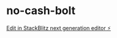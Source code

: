 # no-cash-bolt

[Edit in StackBlitz next generation editor ⚡️](https://stackblitz.com/~/github.com/GreenCubeIO/no-cash-bolt)